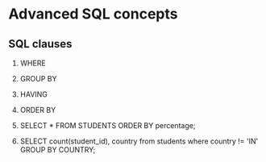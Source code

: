 # Advanced SQL concepts

## SQL clauses
1. WHERE
2. GROUP BY
3. HAVING
4. ORDER BY

4. SELECT * FROM STUDENTS ORDER BY percentage;
2. SELECT count(student_id), country from students where country != 'IN' GROUP BY COUNTRY; 